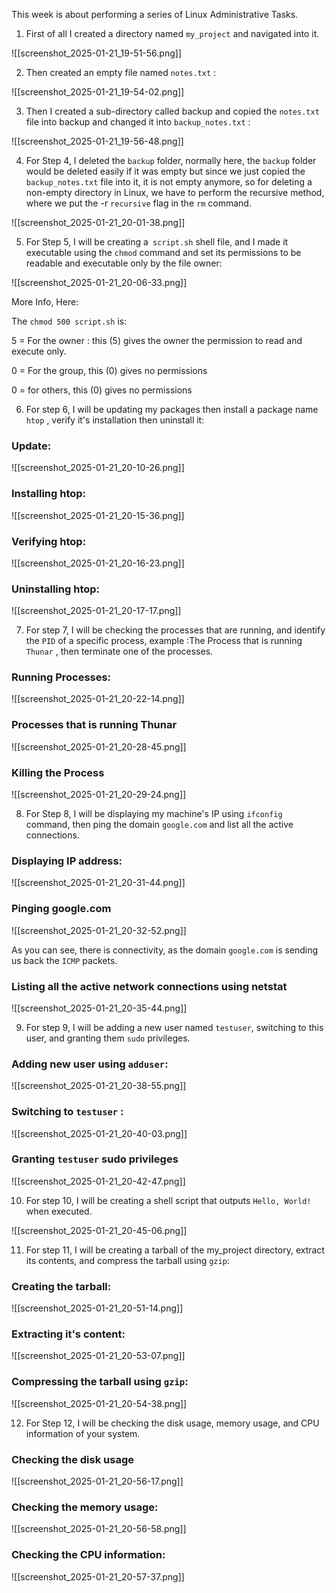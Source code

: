 
This week is about performing a series of Linux Administrative Tasks.

1) First of all I created a directory named `my_project` and navigated into it.

![[screenshot_2025-01-21_19-51-56.png]]

2) Then created an empty file named `notes.txt` :

![[screenshot_2025-01-21_19-54-02.png]]

3) Then I created a sub-directory called backup and copied the `notes.txt` file into backup and changed it into `backup_notes.txt` :

![[screenshot_2025-01-21_19-56-48.png]]

4) For Step 4, I deleted the `backup` folder, normally here, the `backup` folder would be deleted easily if it was empty but since we just copied the `backup_notes.txt` file into it, it is not empty anymore, so for deleting a non-empty directory in Linux, we have to perform the recursive method, where we put the -r `recursive` flag in the `rm` command.

![[screenshot_2025-01-21_20-01-38.png]]

5) For Step 5, I will be creating a` script.sh` shell file, and I made it executable using the `chmod` command and set its permissions to be readable and executable only by the file owner: 

![[screenshot_2025-01-21_20-06-33.png]]

More Info, Here:

The `chmod 500 script.sh` is:

5 = For the owner : this (5)  gives the owner the permission to read and execute only.

0 = For the group, this (0) gives no permissions

0 = for others, this (0) gives no permissions

6) For step 6, I will be updating my packages then install a package name `htop` , verify it's installation then uninstall it:

### Update: 

![[screenshot_2025-01-21_20-10-26.png]]

### Installing htop:

![[screenshot_2025-01-21_20-15-36.png]]

### Verifying htop:

![[screenshot_2025-01-21_20-16-23.png]]

### Uninstalling htop:
![[screenshot_2025-01-21_20-17-17.png]]

7) For step 7, I will be checking the processes that are running, and identify the `PID` of a specific process, example :The Process that is running `Thunar` , then terminate one of the processes.

### Running Processes:

![[screenshot_2025-01-21_20-22-14.png]]

### Processes that is running Thunar

![[screenshot_2025-01-21_20-28-45.png]]

### Killing the Process

![[screenshot_2025-01-21_20-29-24.png]]

8) For Step 8, I will be displaying my machine's IP using `ifconfig` command, then ping the domain `google.com` and list all the active connections.

### Displaying IP address:

![[screenshot_2025-01-21_20-31-44.png]]

### Pinging google.com

![[screenshot_2025-01-21_20-32-52.png]]

As you can see, there is connectivity, as the domain `google.com` is sending us back the `ICMP` packets.


### Listing all the active network connections using netstat

![[screenshot_2025-01-21_20-35-44.png]]

9) For step 9, I will be adding a new user named `testuser`, switching to this user, and granting them `sudo` privileges.

### Adding new user using `adduser`:

![[screenshot_2025-01-21_20-38-55.png]]


### Switching to `testuser` :

![[screenshot_2025-01-21_20-40-03.png]]

### Granting `testuser` sudo privileges

![[screenshot_2025-01-21_20-42-47.png]]


10) For step 10, I will be creating a shell script that outputs `Hello, World!` when executed.

![[screenshot_2025-01-21_20-45-06.png]]


11) For step  11, I will be creating a tarball of the my_project directory, extract its contents, and compress the tarball using `gzip`:

### Creating the tarball:

![[screenshot_2025-01-21_20-51-14.png]]

### Extracting it's content:

![[screenshot_2025-01-21_20-53-07.png]]

### Compressing the tarball using `gzip`:

![[screenshot_2025-01-21_20-54-38.png]]

12) For Step 12, I will be checking the disk usage, memory usage, and CPU information of your system.


### Checking the disk usage


![[screenshot_2025-01-21_20-56-17.png]]

### Checking the memory usage:


![[screenshot_2025-01-21_20-56-58.png]]

### Checking the CPU information:

![[screenshot_2025-01-21_20-57-37.png]]
